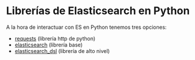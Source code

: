# Librerías de Elasticsearch en Python

A la hora de interactuar con ES en Python tenemos tres opciones:

- [requests](requests.html) (librería http de python)
- [elasticsearch](elasticsearch.html) (librería base)
- [elasticsearch_dsl](elasticsearch_dsl.html) (librería de alto nivel)
